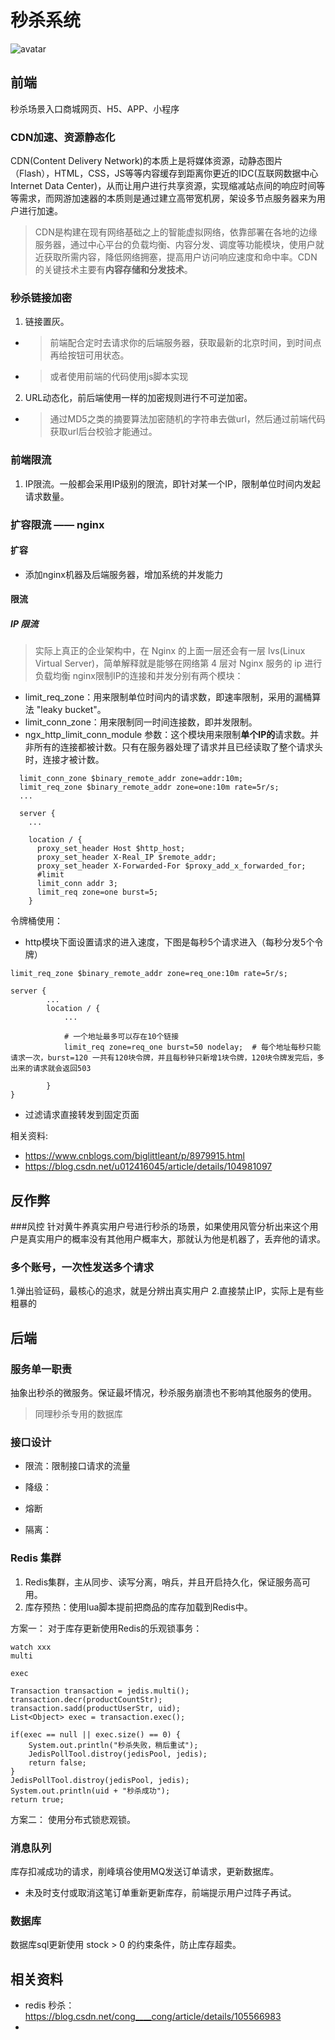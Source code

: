 # 秒杀系统
![avatar](https://github.com/rbmonster/learning-note/blob/master/src/main/java/com/design/picture/secondKill.jpg)

## 前端
秒杀场景入口商城网页、H5、APP、小程序

### CDN加速、资源静态化
CDN(Content Delivery Network)的本质上是将媒体资源，动静态图片（Flash），HTML，CSS，JS等等内容缓存到距离你更近的IDC(互联网数据中心Internet Data Center)，从而让用户进行共享资源，实现缩减站点间的响应时间等等需求，而网游加速器的本质则是通过建立高带宽机房，架设多节点服务器来为用户进行加速。
> CDN是构建在现有网络基础之上的智能虚拟网络，依靠部署在各地的边缘服务器，通过中心平台的负载均衡、内容分发、调度等功能模块，使用户就近获取所需内容，降低网络拥塞，提高用户访问响应速度和命中率。CDN的关键技术主要有**内容存储和分发技术**。

### 秒杀链接加密
1. 链接置灰。
  - > 前端配合定时去请求你的后端服务器，获取最新的北京时间，到时间点再给按钮可用状态。
  - > 或者使用前端的代码使用js脚本实现
2. URL动态化，前后端使用一样的加密规则进行不可逆加密。
  - > 通过MD5之类的摘要算法加密随机的字符串去做url，然后通过前端代码获取url后台校验才能通过。


### 前端限流
1. IP限流。一般都会采用IP级别的限流，即针对某一个IP，限制单位时间内发起请求数量。


### 扩容限流 —— nginx

#### 扩容
- 添加nginx机器及后端服务器，增加系统的并发能力

#### 限流

##### IP 限流
> 实际上真正的企业架构中，在 Nginx 的上面一层还会有一层 lvs(Linux Virtual Server)，简单解释就是能够在网络第 4  层对 Nginx 服务的 ip 进行负载均衡
nginx限制IP的连接和并发分别有两个模块：
- limit_req_zone：用来限制单位时间内的请求数，即速率限制，采用的漏桶算法 "leaky bucket"。
- limit_conn_zone：用来限制同一时间连接数，即并发限制。
- ngx_http_limit_conn_module 参数：这个模块用来限制**单个IP的**请求数。并非所有的连接都被计数。只有在服务器处理了请求并且已经读取了整个请求头时，连接才被计数。

```
  limit_conn_zone $binary_remote_addr zone=addr:10m;
  limit_req_zone $binary_remote_addr zone=one:10m rate=5r/s;
  ...

  server {
    ...

    location / {
      proxy_set_header Host $http_host;
      proxy_set_header X-Real_IP $remote_addr;
      proxy_set_header X-Forwarded-For $proxy_add_x_forwarded_for;
      #limit
      limit_conn addr 3;
      limit_req zone=one burst=5;
    }
```

令牌桶使用：
- http模块下面设置请求的进入速度，下图是每秒5个请求进入（每秒分发5个令牌）
```
limit_req_zone $binary_remote_addr zone=req_one:10m rate=5r/s;

server {
        ...
        location / {
            ... 
            
            # 一个地址最多可以存在10个链接
            limit_req zone=req_one burst=50 nodelay;  # 每个地址每秒只能请求一次，burst=120 一共有120块令牌，并且每秒钟只新增1块令牌，120块令牌发完后，多出来的请求就会返回503
      
        }
}
```

- 过滤请求直接转发到固定页面
      
相关资料:
- https://www.cnblogs.com/biglittleant/p/8979915.html
- https://blog.csdn.net/u012416045/article/details/104981097

## 反作弊
###风控
针对黄牛养真实用户号进行秒杀的场景，如果使用风管分析出来这个用户是真实用户的概率没有其他用户概率大，那就认为他是机器了，丢弃他的请求。

### 多个账号，一次性发送多个请求

1.弹出验证码，最核心的追求，就是分辨出真实用户
2.直接禁止IP，实际上是有些粗暴的


## 后端

### 服务单一职责
抽象出秒杀的微服务。保证最坏情况，秒杀服务崩溃也不影响其他服务的使用。
> 同理秒杀专用的数据库


### 接口设计
- 限流：限制接口请求的流量

- 降级：

- 熔断

- 隔离：

### Redis 集群
1. Redis集群，主从同步、读写分离，哨兵，并且开启持久化，保证服务高可用。
2. 库存预热：使用lua脚本提前把商品的库存加载到Redis中。

方案一： 对于库存更新使用Redis的乐观锁事务：
```
watch xxx
multi

exec
```

```
Transaction transaction = jedis.multi();
transaction.decr(productCountStr);
transaction.sadd(productUserStr, uid);
List<Object> exec = transaction.exec();

if(exec == null || exec.size() == 0) {
    System.out.println("秒杀失败，稍后重试");
    JedisPollTool.distroy(jedisPool, jedis);
    return false;
}
JedisPollTool.distroy(jedisPool, jedis);
System.out.println(uid + "秒杀成功");
return true;

```
方案二： 使用分布式锁悲观锁。


### 消息队列
库存扣减成功的请求，削峰填谷使用MQ发送订单请求，更新数据库。

- 未及时支付或取消这笔订单重新更新库存，前端提示用户过阵子再试。


### 数据库
数据库sql更新使用 stock > 0 的约束条件，防止库存超卖。


## 相关资料
- redis 秒杀：https://blog.csdn.net/cong____cong/article/details/105566983
- 